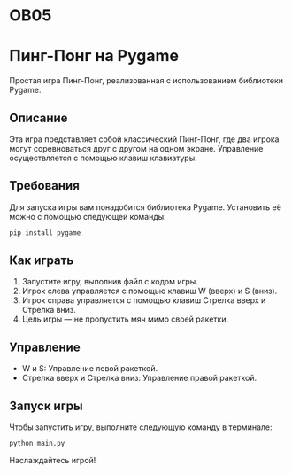 # ОВ05
 
# Пинг-Понг на Pygame

Простая игра Пинг-Понг, реализованная с использованием библиотеки Pygame.

## Описание

Эта игра представляет собой классический Пинг-Понг, где два игрока могут соревноваться друг с другом на одном экране. Управление осуществляется с помощью клавиш клавиатуры.

## Требования

Для запуска игры вам понадобится библиотека Pygame. Установить её можно с помощью следующей команды:

```bash
pip install pygame
```

## Как играть

1. Запустите игру, выполнив файл с кодом игры.
2. Игрок слева управляется с помощью клавиш W (вверх) и S (вниз).
3. Игрок справа управляется с помощью клавиш Стрелка вверх и Стрелка вниз.
4. Цель игры — не пропустить мяч мимо своей ракетки.

## Управление

- W и S: Управление левой ракеткой.
- Стрелка вверх и Стрелка вниз: Управление правой ракеткой.

## Запуск игры

Чтобы запустить игру, выполните следующую команду в терминале:

```bash
python main.py
```

Наслаждайтесь игрой!
